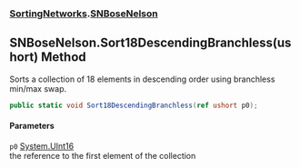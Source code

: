 ### [SortingNetworks](SortingNetworks.md 'SortingNetworks').[SNBoseNelson](SortingNetworks_SNBoseNelson.md 'SortingNetworks.SNBoseNelson')
## SNBoseNelson.Sort18DescendingBranchless(ushort) Method
Sorts a collection of 18 elements in descending order using branchless min/max swap.  
```csharp
public static void Sort18DescendingBranchless(ref ushort p0);
```
#### Parameters
<a name='SortingNetworks_SNBoseNelson_Sort18DescendingBranchless(ushort)_p0'></a>
`p0` [System.UInt16](https://docs.microsoft.com/en-us/dotnet/api/System.UInt16 'System.UInt16')  
the reference to the first element of the collection
  
